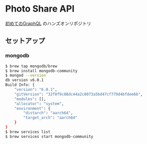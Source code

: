 # Photo Share API

[初めてのGraphQL](https://www.oreilly.co.jp/books/9784873118932/) のハンズオンリポジトリ

## セットアップ

### mongodb

```bash
$ brew tap mongodb/brew
$ brew install mongodb-community
$ mongod --version
db version v6.0.1
Build Info: {
    "version": "6.0.1",
    "gitVersion": "32f0f9c88dc44a2c8073a5bd47cf779d4bfdee6b",
    "modules": [],
    "allocator": "system",
    "environment": {
        "distarch": "aarch64",
        "target_arch": "aarch64"
    }
}
$ brew services list
$ brew services start mongodb-community
```
